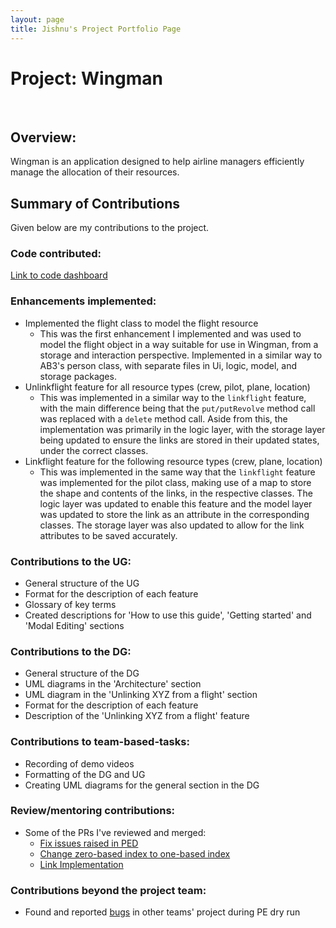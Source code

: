```yaml
---
layout: page
title: Jishnu's Project Portfolio Page
---
```


# Project: Wingman
<br>

## Overview:
Wingman is an application designed to help airline managers efficiently manage the allocation of their resources.
<br>

## Summary of Contributions
Given below are my contributions to the project.

### Code contributed:
[Link to code dashboard](https://nus-cs2103-ay2223s2.github.io/tp-dashboard/?search=jishnu28&breakdown=true&sort=groupTitle&sortWithin=title&since=2023-02-17&timeframe=commit&mergegroup=&groupSelect=groupByRepos&checkedFileTypes=docs~functional-code~test-code~other)

### Enhancements implemented:
- Implemented the flight class to model the flight resource
  - This was the first enhancement I implemented and was used to model the flight object in a way suitable
  for use in Wingman, from a storage and interaction perspective. Implemented in a similar way to AB3's person class,
  with separate files in Ui, logic, model, and storage packages.
- Unlinkflight feature for all resource types (crew, pilot, plane, location)
  - This was implemented in a similar way to the `linkflight` feature, with the main difference being that the
  `put/putRevolve` method call was replaced with a `delete` method call. Aside from this, the implementation
  was primarily in the logic layer, with the storage layer being updated to ensure the links are stored in their
  updated states, under the correct classes.
- Linkflight feature for the following resource types (crew, plane, location)
  - This was implemented in the same way that the `linkflight` feature was implemented for the pilot class,
  making use of a map to store the shape and contents of the links, in the respective classes.
  The logic layer was updated to enable this feature and the model layer was updated to store the link as
  an attribute in the corresponding classes. The storage layer was also updated to allow for the link
  attributes to be saved accurately. 

### Contributions to the UG:
- General structure of the UG
- Format for the description of each feature
- Glossary of key terms
- Created descriptions for 'How to use this guide', 'Getting started' and 'Modal Editing' sections

### Contributions to the DG:
- General structure of the DG
- UML diagrams in the 'Architecture' section
- UML diagram in the 'Unlinking XYZ from a flight' section
- Format for the description of each feature
- Description of the 'Unlinking XYZ from a flight' feature

### Contributions to team-based-tasks:
- Recording of demo videos
- Formatting of the DG and UG
- Creating UML diagrams for the general section in the DG

### Review/mentoring contributions:
- Some of the PRs I've reviewed and merged:
  - [Fix issues raised in PED](https://github.com/AY2223S2-CS2103T-W11-1/tp/pull/224)
  - [Change zero-based index to one-based index](https://github.com/AY2223S2-CS2103T-W11-1/tp/pull/138)
  - [Link Implementation](https://github.com/AY2223S2-CS2103T-W11-1/tp/pull/81)


### Contributions beyond the project team:
- Found and reported [bugs](https://github.com/jishnu28/ped/tree/main/files) in other teams' project during PE dry run
